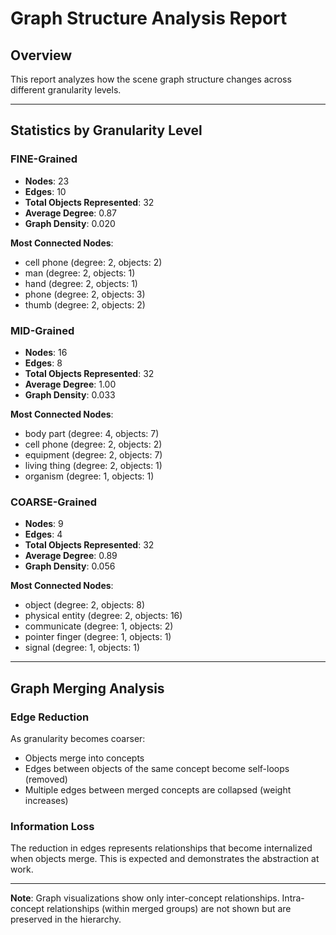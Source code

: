 # Graph Structure Analysis Report

## Overview

This report analyzes how the scene graph structure changes across different granularity levels.

---

## Statistics by Granularity Level

### FINE-Grained

- **Nodes**: 23
- **Edges**: 10
- **Total Objects Represented**: 32
- **Average Degree**: 0.87
- **Graph Density**: 0.020

**Most Connected Nodes**:
- cell phone (degree: 2, objects: 2)
- man (degree: 2, objects: 1)
- hand (degree: 2, objects: 1)
- phone (degree: 2, objects: 3)
- thumb (degree: 2, objects: 2)

### MID-Grained

- **Nodes**: 16
- **Edges**: 8
- **Total Objects Represented**: 32
- **Average Degree**: 1.00
- **Graph Density**: 0.033

**Most Connected Nodes**:
- body part (degree: 4, objects: 7)
- cell phone (degree: 2, objects: 2)
- equipment (degree: 2, objects: 7)
- living thing (degree: 2, objects: 1)
- organism (degree: 1, objects: 1)

### COARSE-Grained

- **Nodes**: 9
- **Edges**: 4
- **Total Objects Represented**: 32
- **Average Degree**: 0.89
- **Graph Density**: 0.056

**Most Connected Nodes**:
- object (degree: 2, objects: 8)
- physical entity (degree: 2, objects: 16)
- communicate (degree: 1, objects: 2)
- pointer finger (degree: 1, objects: 1)
- signal (degree: 1, objects: 1)

---

## Graph Merging Analysis

### Edge Reduction

As granularity becomes coarser:
- Objects merge into concepts
- Edges between objects of the same concept become self-loops (removed)
- Multiple edges between merged concepts are collapsed (weight increases)

### Information Loss

The reduction in edges represents relationships that become internalized when objects merge.
This is expected and demonstrates the abstraction at work.

---

**Note**: Graph visualizations show only inter-concept relationships.
Intra-concept relationships (within merged groups) are not shown but are preserved in the hierarchy.

